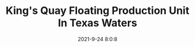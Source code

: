 ---
"title": "King's Quay Floating Production Unit In Texas Waters"
"date": "2021-9-24 8:0:8"
"feed_name": "RIGZONE"
"feed_website": "http://www.rigzone.com/"
"feed_rss": "http://www.rigzone.com/news/rss/rigzone_latest.aspx"
"link": "https://www.rigzone.com/news/kings_quay_floating_production_unit_in_texas_waters-24-sep-2021-166519-article/?rss=true"
"file": "_posts/2021-1-1-a2fd3cff00c00fd485ff641e5a34f0acbf0a3f8f.md"
"accident": "0"
"drilling": "0"
"dead": "0"
"injured": "0"
"where": "unknown site"
---